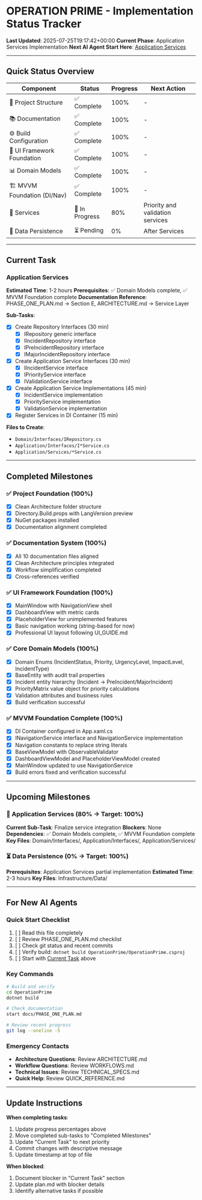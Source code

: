# OPERATION PRIME - Implementation Status Tracker

**Last Updated**: 2025-07-25T19:17:42+00:00
**Current Phase**: Application Services Implementation
**Next AI Agent Start Here**: [Application Services](#current-task)

---

## Quick Status Overview

| Component | Status | Progress | Next Action |
|-----------|--------|----------|-------------|
| 📁 Project Structure | ✅ Complete | 100% | - |
| 📚 Documentation | ✅ Complete | 100% | - |
| ⚙️ Build Configuration | ✅ Complete | 100% | - |
| 🎨 UI Framework Foundation | ✅ Complete | 100% | - |
| 📊 Domain Models | ✅ Complete | 100% | - |
| 🏗️ MVVM Foundation (DI/Nav) | ✅ Complete | 100% | - |
| 🔧 Services | 🔄 In Progress | 80% | Priority and validation services |
| 💾 Data Persistence | ⏳ Pending | 0% | After Services |

---

## Current Task

### **Application Services**
**Estimated Time**: 1-2 hours
**Prerequisites**: ✅ Domain Models complete, ✅ MVVM Foundation complete
**Documentation Reference**: PHASE_ONE_PLAN.md → Section E, ARCHITECTURE.md → Service Layer

**Sub-Tasks**:
- [x] Create Repository Interfaces (30 min)
  - [x] IRepository<T> generic interface
  - [x] IIncidentRepository interface
  - [x] IPreIncidentRepository interface
  - [x] IMajorIncidentRepository interface
- [x] Create Application Service Interfaces (30 min)
  - [x] IIncidentService interface
  - [x] IPriorityService interface
  - [x] IValidationService interface
- [x] Create Application Service Implementations (45 min)
  - [x] IncidentService implementation
  - [x] PriorityService implementation
  - [x] ValidationService implementation
- [x] Register Services in DI Container (15 min)

**Files to Create**:
- `Domain/Interfaces/IRepository.cs`
- `Application/Interfaces/I*Service.cs`
- `Application/Services/*Service.cs`

---

## Completed Milestones

### ✅ Project Foundation (100%)
- [x] Clean Architecture folder structure
- [x] Directory.Build.props with LangVersion preview
- [x] NuGet packages installed
- [x] Documentation alignment completed

### ✅ Documentation System (100%)
- [x] All 10 documentation files aligned
- [x] Clean Architecture principles integrated
- [x] Workflow simplification completed
- [x] Cross-references verified

### ✅ UI Framework Foundation (100%)
- [x] MainWindow with NavigationView shell
- [x] DashboardView with metric cards
- [x] PlaceholderView for unimplemented features
- [x] Basic navigation working (string-based for now)
- [x] Professional UI layout following UI_GUIDE.md

### ✅ Core Domain Models (100%)
- [x] Domain Enums (IncidentStatus, Priority, UrgencyLevel, ImpactLevel, IncidentType)
- [x] BaseEntity with audit trail properties
- [x] Incident entity hierarchy (Incident → PreIncident/MajorIncident)
- [x] PriorityMatrix value object for priority calculations
- [x] Validation attributes and business rules
- [x] Build verification successful

### ✅ MVVM Foundation Complete (100%)
- [x] DI Container configured in App.xaml.cs
- [x] INavigationService interface and NavigationService implementation
- [x] Navigation constants to replace string literals
- [x] BaseViewModel with ObservableValidator
- [x] DashboardViewModel and PlaceholderViewModel created
- [x] MainWindow updated to use NavigationService
- [x] Build errors fixed and verification successful

---

## Upcoming Milestones

### 🔄 Application Services (80% → Target: 100%)
**Current Sub-Task**: Finalize service integration
**Blockers**: None
**Dependencies**: ✅ Domain Models complete, ✅ MVVM Foundation complete
**Key Files**: Domain/Interfaces/, Application/Interfaces/, Application/Services/

### ⏳ Data Persistence (0% → Target: 100%)
**Prerequisites**: Application Services partial implementation
**Estimated Time**: 2-3 hours
**Key Files**: Infrastructure/Data/

---

## For New AI Agents

### **Quick Start Checklist**
1. [ ] Read this file completely
2. [ ] Review PHASE_ONE_PLAN.md checklist
3. [ ] Check git status and recent commits
4. [ ] Verify build: `dotnet build OperationPrime/OperationPrime.csproj`
5. [ ] Start with [Current Task](#current-task) above

### **Key Commands**
```bash
# Build and verify
cd OperationPrime
dotnet build

# Check documentation
start docs/PHASE_ONE_PLAN.md

# Review recent progress
git log --oneline -5
```

### **Emergency Contacts**
- **Architecture Questions**: Review ARCHITECTURE.md
- **Workflow Questions**: Review WORKFLOWS.md
- **Technical Issues**: Review TECHNICAL_SPECS.md
- **Quick Help**: Review QUICK_REFERENCE.md

---

## Update Instructions

**When completing tasks**:
1. Update progress percentages above
2. Move completed sub-tasks to "Completed Milestones"
3. Update "Current Task" to next priority
4. Commit changes with descriptive message
5. Update timestamp at top of file

**When blocked**:
1. Document blocker in "Current Task" section
2. Update plan.md with blocker details
3. Identify alternative tasks if possible
